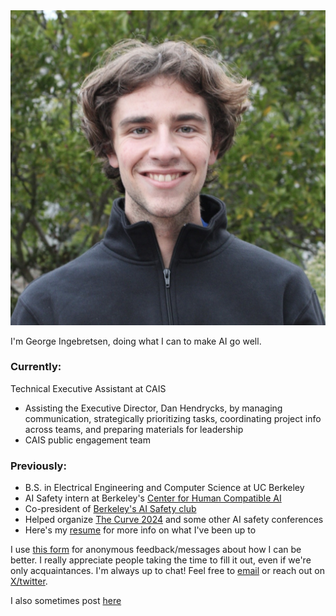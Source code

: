 <div class="profile-container">
    <img src="me.jpeg" alt="George Ingebretsen" class="profile-image">
    <div>
        <p>I'm George Ingebretsen, doing what I can to make AI go well.</p>
    </div>
</div>
<h3>Currently:</h3>
Technical Executive Assistant at CAIS
<ul>
    <li>Assisting the Executive Director, Dan Hendrycks, by managing communication, strategically prioritizing tasks, coordinating project info across teams, and preparing materials for leadership</li>
    <li>CAIS public engagement team</li>
</ul>
<h3>Previously:</h3>
<ul>
    <li>B.S. in Electrical Engineering and Computer Science at UC Berkeley</li>
    <li>AI Safety intern at Berkeley's <a href="https://humancompatible.ai/" target="_blank">Center for Human Compatible AI</a></li>
    <li>Co-president of <a href="https://berkeleyaisafety.com/" target="_blank">Berkeley's AI Safety club</a></li>
    <li>Helped organize <a href="https://thecurve.is" target="_blank">The Curve 2024</a> and some other AI safety conferences</li>
    <li>Here's my <a href="https://drive.google.com/file/d/1WBnSCmavi1sFVNcOztSt71_HWecZw4Qe/view?usp=sharing" target="_blank">resume</a> for more info on what I've been up to</li>
</ul>

<p>I use <a href="https://www.admonymous.co/georgeingebretsen">this form</a> for anonymous feedback/messages about how I can be better. I really appreciate people taking the time to fill it out, even if we're only acquaintances. I'm always up to chat! Feel free to <a href="mailto:george.ingebretsen@gmail.com">email</a> or reach out on <a href="https://twitter.com/Newton_theMan">X/twitter</a>.</p>

<p>I also sometimes post <a href="https://www.lesswrong.com/users/george-ingebretsen">here</a></p>
